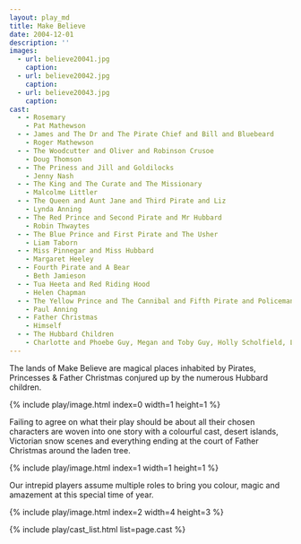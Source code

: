 ```yaml
---
layout: play_md
title: Make Believe
date: 2004-12-01
description: ''
images:
  - url: believe20041.jpg
    caption: 
  - url: believe20042.jpg
    caption: 
  - url: believe20043.jpg
    caption: 
cast:
  - - Rosemary
    - Pat Mathewson
  - - James and The Dr and The Pirate Chief and Bill and Bluebeard 
    - Roger Mathewson
  - - The Woodcutter and Oliver and Robinson Crusoe 
    - Doug Thomson
  - - The Priness and Jill and Goldilocks 
    - Jenny Nash
  - - The King and The Curate and The Missionary 
    - Malcolme Littler
  - - The Queen and Aunt Jane and Third Pirate and Liz 
    - Lynda Anning
  - - The Red Prince and Second Pirate and Mr Hubbard 
    - Robin Thwaytes
  - - The Blue Prince and First Pirate and The Usher
    - Liam Taborn
  - - Miss Pinnegar and Miss Hubbard 
    - Margaret Heeley
  - - Fourth Pirate and A Bear 
    - Beth Jamieson
  - - Tua Heeta and Red Riding Hood 
    - Helen Chapman
  - - The Yellow Prince and The Cannibal and Fifth Pirate and Policeman 
    - Paul Anning
  - - Father Christmas 
    - Himself
  - - The Hubbard Children 
    - Charlotte and Phoebe Guy, Megan and Toby Guy, Holly Scholfield, Lisa Pintaske and Hamish Schnadhorst
---
```


The lands of Make Believe are magical places inhabited by Pirates, Princesses & Father Christmas conjured up by the numerous Hubbard children.

{% include play/image.html index=0 width=1 height=1 %}

Failing to agree on what their play should be about all their chosen characters are woven into one story with a colourful cast, desert islands, Victorian snow scenes and everything ending at the court of Father Christmas around the laden tree.

{% include play/image.html index=1 width=1 height=1 %}

Our intrepid players assume multiple roles to bring you colour, magic and amazement at this special time of year.

{% include play/image.html index=2 width=4 height=3 %}

{% include play/cast_list.html list=page.cast %}
